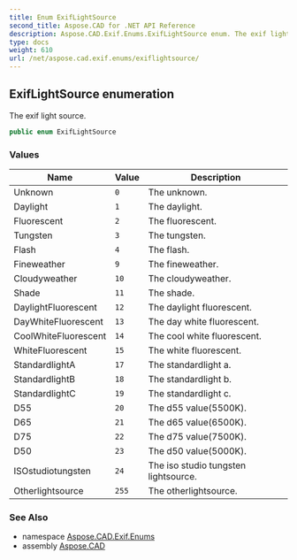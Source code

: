```yaml
---
title: Enum ExifLightSource
second_title: Aspose.CAD for .NET API Reference
description: Aspose.CAD.Exif.Enums.ExifLightSource enum. The exif light source
type: docs
weight: 610
url: /net/aspose.cad.exif.enums/exiflightsource/
---
```

## ExifLightSource enumeration

The exif light source.

```csharp
public enum ExifLightSource
```

### Values

| Name | Value | Description |
| --- | --- | --- |
| Unknown | `0` | The unknown. |
| Daylight | `1` | The daylight. |
| Fluorescent | `2` | The fluorescent. |
| Tungsten | `3` | The tungsten. |
| Flash | `4` | The flash. |
| Fineweather | `9` | The fineweather. |
| Cloudyweather | `10` | The cloudyweather. |
| Shade | `11` | The shade. |
| DaylightFluorescent | `12` | The daylight fluorescent. |
| DayWhiteFluorescent | `13` | The day white fluorescent. |
| CoolWhiteFluorescent | `14` | The cool white fluorescent. |
| WhiteFluorescent | `15` | The white fluorescent. |
| StandardlightA | `17` | The standardlight a. |
| StandardlightB | `18` | The standardlight b. |
| StandardlightC | `19` | The standardlight c. |
| D55 | `20` | The d55 value(5500K). |
| D65 | `21` | The d65 value(6500K). |
| D75 | `22` | The d75 value(7500K). |
| D50 | `23` | The d50 value(5000K). |
| ISOstudiotungsten | `24` | The iso studio tungsten lightsource. |
| Otherlightsource | `255` | The otherlightsource. |

### See Also

* namespace [Aspose.CAD.Exif.Enums](../../aspose.cad.exif.enums/)
* assembly [Aspose.CAD](../../)


